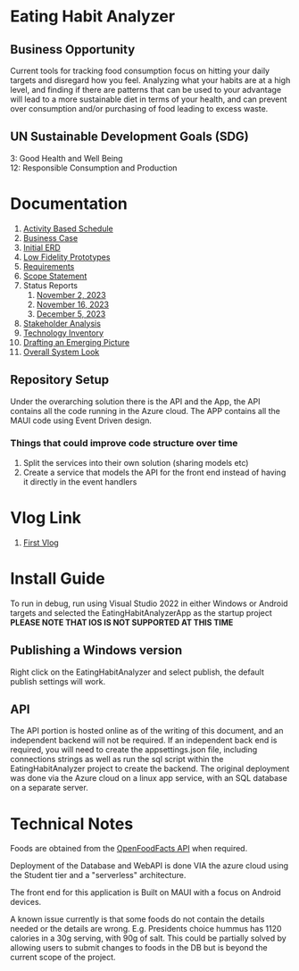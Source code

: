 # Eating Habit Analyzer

## Business Opportunity

Current tools for tracking food consumption focus on hitting your daily targets and disregard how you feel. Analyzing what your habits are at a high level, and finding if there are patterns that can be used to your advantage will lead to a more sustainable diet in terms of your health, and can prevent over consumption and/or purchasing of food leading to excess waste.

## UN Sustainable Development Goals (SDG)

3: Good Health and Well Being <br/>
12: Responsible Consumption and Production

# Documentation
1. [Activity Based Schedule](./Documentation/PdfVersions/Activity-Based%20Schedule.pdf)
2. [Business Case](./Documentation/PdfVersions/Business%20Case.pdf)
3. [Initial ERD](./Documentation/PdfVersions/EhaErd.drawio.png)
4. [Low Fidelity Prototypes](./Documentation/PdfVersions/LoFis.pdf)
5. [Requirements](./Documentation/PdfVersions/Project%20Requirements.pdf)
6. [Scope Statement](./Documentation/PdfVersions/Project%20Scope%20Statement.pdf)
7. Status Reports
   1. [November 2, 2023](./Documentation/PdfVersions/Project%20Status%20Report%20One.pdf)
   2. [November 16, 2023](./Documentation/PdfVersions/Project%20Status%20Report%20Two.pdf)
   3. [December 5, 2023](./Documentation/PdfVersions/FinalCheckin.pdf)
8. [Stakeholder Analysis](./Documentation/PdfVersions/Stakeholder%20Analysis.pdf)
9. [Technology Inventory](./Documentation/PdfVersions/Technology%20configuration%20inventory.pdf)
10. [Drafting an Emerging Picture](./Documentation/PdfVersions/Drafting%20an%20emerging%20picture.pdf)
11. [Overall System Look](./Documentation/PdfVersions/OverallSystem.pdf)

## Repository Setup
Under the overarching solution there is the API and the App, the API contains all the code running in the Azure cloud. The APP contains all the MAUI code using Event Driven design. <br/>

### Things that could improve code structure over time

1. Split the services into their own solution (sharing models etc)
2. Create a service that models the API for the front end instead of having it directly in the event handlers

# Vlog Link

1. [First Vlog](https://youtu.be/qXECqdHdWP8)

# Install Guide
To run in debug, run using Visual Studio 2022 in either Windows or Android targets and selected the EatingHabitAnalyzerApp as the startup project <br/>
**PLEASE NOTE THAT IOS IS NOT SUPPORTED AT THIS TIME** <br/>

## Publishing a Windows version

Right click on the EatingHabitAnalyzer and select publish, the default publish settings will work. 

## API

The API portion is hosted online as of the writing of this document, and an independent backend will not be required. If an independent back end is required, you will need to create the appsettings.json file, including connections strings as well as run the sql script within the EatingHabitAnalyzer project to create the backend. The original deployment was done via the Azure cloud on a linux app service, with an SQL database on a separate server.

# Technical Notes

Foods are obtained from the [OpenFoodFacts API](https://world.openfoodfacts.org/) when required.

Deployment of the Database and WebAPI is done VIA the azure cloud using the Student tier and a "serverless" architecture.

The front end for this application is Built on MAUI with a focus on Android devices.

A known issue currently is that some foods do not contain the details needed or the details are wrong. E.g. Presidents choice hummus has 1120 calories in a 30g serving, with 90g of salt. This could be partially solved by allowing users to submit changes to foods in the DB but is beyond the current scope of the project.
